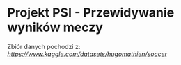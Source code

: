 # Projekt PSI - Przewidywanie wyników meczy

Zbiór danych pochodzi z:
*https://www.kaggle.com/datasets/hugomathien/soccer*
